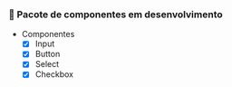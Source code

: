 ### :construction_worker:	Pacote de componentes em desenvolvimento


- Componentes
  - [x] Input
  - [x] Button
  - [x] Select
  - [x] Checkbox
